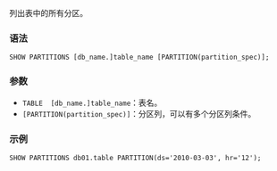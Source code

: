 列出表中的所有分区。
### 语法
```
SHOW PARTITIONS [db_name.]table_name [PARTITION(partition_spec)];
```
### 参数
- `TABLE  [db_name.]table_name`：表名。
- `[PARTITION(partition_spec)]`：分区列，可以有多个分区列条件。

### 示例
```
SHOW PARTITIONS db01.table PARTITION(ds='2010-03-03', hr='12');
```
